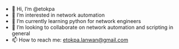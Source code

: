 - 👋 Hi, I’m @etokpa
- 👀 I’m interested in network automation
- 🌱 I’m currently learning python for network engineers
- 💞️ I’m looking to collaborate on network automation and scripting in general
- 📫 How to reach me: etokpa.lanwan@gmail.com

<!---
etokpa/etokpa is a ✨ special ✨ repository because its `README.md` (this file) appears on your GitHub profile.
You can click the Preview link to take a look at your changes.
--->

